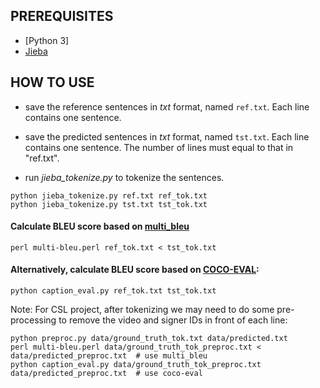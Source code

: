 ## PREREQUISITES

* [Python 3]
* [Jieba](https://github.com/fxsjy/jieba)

## HOW TO USE

* save the reference sentences in *txt* format, named `ref.txt`. Each line contains one sentence.

* save the predicted sentences in *txt* format, named `tst.txt`. Each line contains one sentence. The number of lines must equal to that in "ref.txt".

* run *jieba_tokenize.py* to tokenize the sentences.
```
python jieba_tokenize.py ref.txt ref_tok.txt
python jieba_tokenize.py tst.txt tst_tok.txt
```

#### Calculate BLEU score based on [multi_bleu](https://github.com/karpathy/neuraltalk/blob/master/eval/multi-bleu.perl)

```
perl multi-bleu.perl ref_tok.txt < tst_tok.txt
```

#### Alternatively, calculate BLEU score based on [COCO-EVAL](https://github.com/tylin/coco-caption/tree/master/pycocoevalcap):
```
python caption_eval.py ref_tok.txt tst_tok.txt 
```

Note: For CSL project, after tokenizing we may need to do some pre-processing to remove the video and signer IDs in front of each line:
```
python preproc.py data/ground_truth_tok.txt data/predicted.txt
perl multi-bleu.perl data/ground_truth_tok_preproc.txt < data/predicted_preproc.txt  # use multi_bleu 
python caption_eval.py data/ground_truth_tok_preproc.txt data/predicted_preproc.txt  # use coco-eval
```
